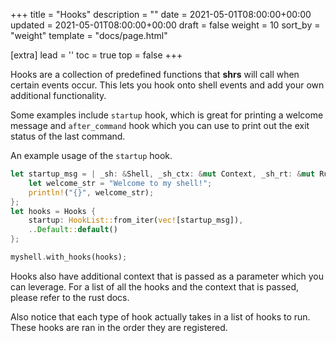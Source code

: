 +++
title = "Hooks"
description = ""
date = 2021-05-01T08:00:00+00:00
updated = 2021-05-01T08:00:00+00:00
draft = false
weight = 10
sort_by = "weight"
template = "docs/page.html"

[extra]
lead = ''
toc = true
top = false
+++

Hooks are a collection of predefined functions that **shrs** will call when
certain events occur. This lets you hook onto shell events and add your own
additional functionality.

Some examples include `startup` hook, which is great for printing a welcome
message and `after_command` hook which you can use to print out the exit status
of the last command.

An example usage of the `startup` hook.
```rust
let startup_msg = | _sh: &Shell, _sh_ctx: &mut Context, _sh_rt: &mut Runtime, _ctx: StartupHookCtx | {
    let welcome_str = "Welcome to my shell!";
    println!("{}", welcome_str);
};
let hooks = Hooks {
    startup: HookList::from_iter(vec![startup_msg]),
    ..Default::default()
};

myshell.with_hooks(hooks);
```

Hooks also have additional context that is passed as a parameter which you can
leverage. For a list of all the hooks and the context that is passed, please
refer to the rust docs.

Also notice that each type of hook actually takes in a list of hooks to run.
These hooks are ran in the order they are registered.

